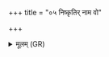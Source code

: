 +++
title = "०५ निष्कृतिर् नाम वो"

+++
<details><summary>मूलम् (GR)</summary>

निष्कृतिर् नाम वो माता  
निष्कृतिर् नाम वः पिता ।  
सराः पतत्रिणी स्थ  
यद् आमयति निष्कृतिः ॥
</details>